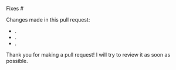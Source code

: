Fixes #

Changes made in this pull request: 
- .
- .
- .


Thank you for making a pull request! I will try to review it as soon as possible. 
